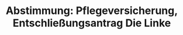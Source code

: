 ---
layout: abstimmung
title: "Abstimmung: Pflegeversicherung, Entschließungsantrag Die Linke"
categories:
 - Versicherung
 - Gesundheit
 - Soziales
 - Versicherung
tags:
 - Pflegeversicherung
 - Pflege
 - Gesundheit
 - Demographie
abstimmung:
 legislaturperiode: 18
 bundestagssitzung: 61
 abstimmung: 3
links:
 - title: https://www.bundestag.de/parlament/plenum/abstimmung/abstimmung?id=305
   url: https://www.bundestag.de/parlament/plenum/abstimmung/abstimmung?id=305
data:
 - title: Abstimmungsergebnis 20141017_3-data.pdf
   url: /res/abstimmungsliste/20141017_3-data.pdf
 - title: Abstimmungsergebnis 20141017_3_xls-data.csv
   url: /res/abstimmungsliste/analyses/20141017_3_xls-data.csv
documents:
 - title: Drucksache 18/02379.pdf
   url: http://dip21.bundestag.de/dip21/btd/18/023/1802379.pdf
   local: /res/abstimmungsdaten/018-061-03/1802379.pdf
 - title: Drucksache 18/02909.pdf
   url: http://dip21.bundestag.de/dip21/btd/18/029/1802909.pdf
   local: /res/abstimmungsdaten/018-061-03/1802909.pdf
 - title: Drucksache 18/02916.pdf
   url: http://dip21.bundestag.de/dip21/btd/18/029/1802916.pdf
   local: /res/abstimmungsdaten/018-061-03/1802916.pdf
preview: |
     Deutscher Bundestag
    
     61. Sitzung des Deutschen Bundestages
     am Freitag, 17.Oktober 2014
     Endgültiges Ergebnis der Namentlichen Abstimmung Nr. 3
    
     Entschließungsantrag der Abgeordneten Pia Zimmermann, Sabine Zimmermann (Zwickau),
     Matthias W. Birkwald, weiterer Abgeordneter und der Fraktion DIE LINKE.
     zu der dritten Beratung des Gesetzentwurfs der Bundesregierung
     Entwurf eines Fünften Gesetzes zur Änderung des Elften Buches Sozialgesetzbuch Leistungsausweitung für Pflegebedürftige, Pflegevorsorgefonds (Fünftes SGB XIÄnderungsgesetz - 5. SGB XI-ÄndG)
     - Drucksachen 18/1798/, 18/2379, 18/2909 und 18/2916 -
    
     Abgegebene Stimmen insgesamt:
     Nicht abgegebene Stimmen:
     Ja-Stimmen:
    
     576
     55
     55
    
     Nein-Stimmen:
    
     464
    
     Enthaltungen:
    
     57
    
     Ungültige:
    
     Berlin, den 17.10.2014
    
     0
    
     Beginn: 11:18
     Ende: 11:21
---